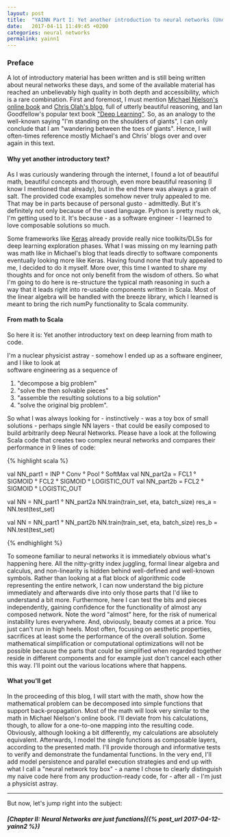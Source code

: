 ```yaml
---
layout: post
title:  "YAINN Part I: Yet another introduction to neural networks (Under construction)"
date:   2017-04-11 11:49:45 +0200
categories: neural networks
permalink: yainn1
---
```

### Preface



A lot of introductory material has been written and is still being written about neural networks these days, and some
of the available material has reached an unbelievably high quality in both depth and accessibility, which is a rare
combination. First and foremost, I must mention [Michael Nielson's online book](http://neuralnetworksanddeeplearning.com/) 
and [Chris Olah's blog](http://colah.github.io/), full of utterly
beautiful reasoning, and Ian Goodfellow's popular text book ["Deep Learning"](http://www.deeplearningbook.org/). 
So, as an analogy to the well-known saying "I'm standing on the shoulders of giants", I can only conclude that 
I am "wandering between the toes of giants". Hence, I will often-times reference mostly Michael's and Chris' blogs over 
and over again in this text. 


#### Why yet another introductory text?

As I was curiously wandering through the internet, I found a lot of beautiful math, beautiful concepts and
thorough, even more beautiful reasoning (I know I mentioned that already), but in the end there was always a grain of
salt. The provided code examples somehow never truly appealed to me. That may be in parts because of personal gusto - admittedly.
But it's definitely not only because of the used language. Python is pretty much ok, I'm getting used to it. It's because - as 
a software engineer - I learned to love composable solutions so much.

Some frameworks like [Keras](http://keras.io) already provide really nice toolkits/DLSs for deep learning exploration
phases. What I was missing on my learning path was math like in Michael's blog that leads directly to software components
eventually looking more like Keras. Having found none that truly appealed to me, I decided to do it myself. More over, this
time I wanted to share my thoughts and for once not only benefit from the wisdom of others. So what I'm going to do here is
re-structure the typical math reasoning in such a way that it leads right into re-usable components written in Scala. 
Most of the linear algebra will be handled with the breeze library, which I learned is meant to bring the rich numPy 
functionality to Scala community.

#### From math to Scala

So here it is: Yet another introductory text on deep learning from math to code.

I'm a nuclear physicist astray - somehow I ended up as a software engineer, and I like to look at  
software engineering as a sequence of
 
1. "decompose a big problem"
2. "solve the then solvable pieces"
3. "assemble the resulting solutions to a big solution"
4. "solve the original big problem".

So what I was always looking for - instinctively - was a toy box of small solutions - perhaps single NN layers - 
that could be easily composed to build arbitrarily deep Neural Networks. Please have a look at the following Scala 
code that creates two complex neural networks and compares their performance in 9 lines of code:

{% highlight scala %}

val NN_part1 = INP ° Conv ° Pool ° SoftMax
val NN_part2a = FCL1 ° SIGMOID ° FCL2 ° SIGMOID ° LOGISTIC_OUT
val NN_part2b = FCL2 ° SIGMOID ° LOGISTIC_OUT

val NN = NN_part1 ° NN_part2a
NN.train(train_set, eta, batch_size)
res_a = NN.test(test_set)

val NN = NN_part1 ° NN_part2b
NN.train(train_set, eta, batch_size)
res_b = NN.test(test_set)

{% endhighlight %}

To someone familiar to neural networks it is immediately obvious what's happening here. All the nitty-gritty index juggling, 
formal linear algebra and calculus, and non-linearity is hidden behind well-defined and well-known symbols. Rather than 
looking at a flat block of algorithmic code representing the entire network, I can now understand the big picture 
immediately and afterwards dive into only those parts that I'd like to understand a bit more. Furthermore, here I can 
test the bits and pieces independently, gaining confidence for the functionality of almost any composed network. 
Note the word "almost" here, for the risk of numerical instability lures everywhere. And, obviously, beauty comes at a price. 
You just can't run in high heels. Most often, focusing on aesthetic properties, sacrifices at least some the performance of the overall solution. 
Some mathematical simplification or computational optimizations will not be possible because the parts that could be simplified when regarded together reside 
in different components and for example just don't cancel each other this way. I'll point out the various locations where that happens.

#### What you'll get

In the proceeding of this blog, I will start with the math, show how the mathematical problem can be decomposed into simple 
functions that support back-propagation. Most of the math will look very similar to the math in Michael Nielson's online book. 
I'll deviate from his calculations, though, to allow for a one-to-one mapping into the resulting code. Obviously, although looking a 
bit differently, my calculations are absolutely equivalent. Afterwards, I model the single functions as composable layers, 
according to the presented math. I'll provide thorough and informative tests to verify and demonstrate the fundamental functions. 
In the very end, I'll add model persistence and parallel execution strategies and end up with what I call a 
"neural network toy box" - a name I chose to clearly distinguish my naive code here from any production-ready code, 
for - after all - I'm just a physicist astray.

----------------------------

But now, let's jump right into the subject:

##### [Chapter II: Neural Networks are just functions]({% post_url 2017-04-12-yainn2 %})
